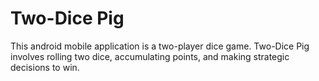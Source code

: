 # Two-Dice Pig

This android mobile application is a two-player dice game. Two-Dice Pig involves rolling two dice, accumulating points, and making strategic decisions to win.

